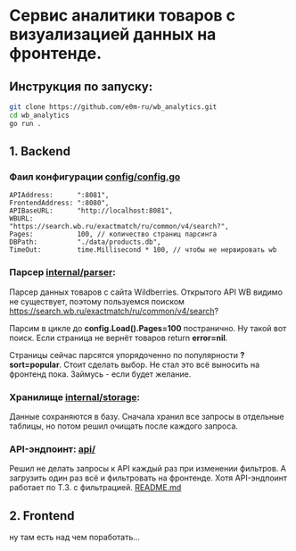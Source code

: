 # Сервис аналитики товаров с визуализацией данных на фронтенде. #

## Инструкция по запуску:
```bash
git clone https://github.com/e0m-ru/wb_analytics.git
cd wb_analytics
go run .
```

## 1. Backend
  ### Фаил конфигурации [config/config.go](./config/config.go)
  ```
APIAddress:      ":8081",
FrontendAddress: ":8080",
APIBaseURL:      "http://localhost:8081",
WBURL:           "https://search.wb.ru/exactmatch/ru/common/v4/search?",
Pages:           100, // количество страниц парсинга
DBPath:          "./data/products.db",
TimeOut:         time.Millisecond * 100, // чтобы не нервировать wb
  ```

  ### Парсер [internal/parser](./internal/parser/parser.go):
Парсер данных товаров с сайта Wildberries.
Открытого API WB видимо не существует, поэтому пользуемся поиском https://search.wb.ru/exactmatch/ru/common/v4/search?
    
Парсим в цикле до __config.Load().Pages=100__ постранично. Ну такой вот поиск. Если страница не вернёт товаров return __error=nil__. 

Страницы сейчас парсятся упорядоченно по популярности __?sort=popular__. Стоит сделать выбор. Не стал это всё выносить на фронтенд пока. Займусь - если будет желание.
    

  ### Хранилище [internal/storage](./internal/storage/storage.go):
Данные сохраняются в базу. Сначала хранил все запросы в отдельные таблицы, но потом решил очищать после каждого запроса. 

  ### API-эндпоинт: [api/](./api/)
Решил не делать запросы к API каждый раз при изменении фильтров. А загрузить один раз всё и фильтровать на фронтенде. Хотя API-эндпоинт работает по Т.З. с фильтрацией. [README.md](./api/README.md)

## 2. Frontend
ну там есть над чем поработать...
